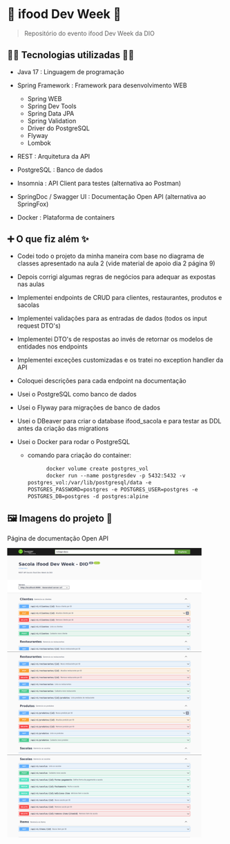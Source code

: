 # 🚀 ifood Dev Week 🚀

> Repositório do evento ifood Dev Week da DIO

## 👨‍💻 Tecnologias utilizadas 👩‍💻

- Java 17 : Linguagem de programação

- Spring Framework : Framework para desenvolvimento WEB

	- Spring WEB
	- Spring Dev Tools
	- Spring Data JPA
	- Spring Validation
	- Driver do PostgreSQL
	- Flyway
	- Lombok
	
- REST : Arquitetura da API 
	
- PostgreSQL : Banco de dados

- Insomnia : API Client para testes (alternativa ao Postman)

- SpringDoc / Swagger UI : Documentação Open API (alternativa ao SpringFox)

- Docker : Plataforma de containers

## ➕ O que fiz além ✨

- Codei todo o projeto da minha maneira com base no diagrama de classes apresentado na aula 2 (vide material de apoio dia 2 página 9)

- Depois corrigi algumas regras de negócios para adequar as expostas nas aulas

- Implementei endpoints de CRUD para clientes, restaurantes, produtos e sacolas

- Implementei validações para as entradas de dados (todos os input request DTO's)

- Implementei DTO's de respostas ao invés de retornar os modelos de entidades nos endpoints

- Implementei exceções customizadas e os tratei no exception handler da API

- Coloquei descrições para cada endpoint na documentação

- Usei o PostgreSQL como banco de dados

- Usei o Flyway para migrações de banco de dados

- Usei o DBeaver para criar o database ifood_sacola e para testar as DDL antes da criação das migrations

- Usei o Docker para rodar o PostgreSQL

	- comando para criação do container:

				docker volume create postgres_vol
				docker run --name postgresdev -p 5432:5432 -v postgres_vol:/var/lib/postgresql/data -e POSTGRES_PASSWORD=postgres -e POSTGRES_USER=postgres -e POSTGRES_DB=postgres -d postgres:alpine

## 🖼️ Imagens do projeto 👀

Página de documentação Open API

<img src="https://raw.githubusercontent.com/rodolfoHOk/portfolio-img/main/images/ifood-dev-week-01.png" alt="ifood dev week 01" width="450"/>

<img src="https://raw.githubusercontent.com/rodolfoHOk/portfolio-img/main/images/ifood-dev-week-02.png" alt="ifood dev week 02" width="450"/>

<img src="https://raw.githubusercontent.com/rodolfoHOk/portfolio-img/main/images/ifood-dev-week-03.png" alt="ifood dev week 03" width="450"/>
